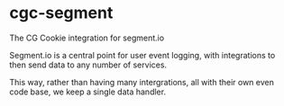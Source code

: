# cgc-segment
The CG Cookie integration for segment.io

Segment.io is a central point for user event logging, with integrations to then send data to any number of services.

This way, rather than having many intergrations, all with their own even code base, we keep a single data handler.
